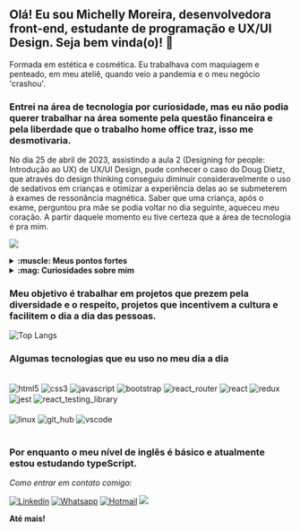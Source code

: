 ## Olá! Eu sou Michelly Moreira, desenvolvedora front-end, estudante de programação e UX/UI Design. Seja bem vinda(o)! 👋
Formada em estética e cosmética. Eu trabalhava com maquiagem e penteado, em meu ateliê, quando veio a pandemia e o meu negócio 'crashou'.

### Entrei na área de tecnologia por curiosidade, mas eu não podia querer trabalhar na área somente pela questão financeira e pela liberdade que o trabalho home office traz, isso me desmotivaria.

No dia 25 de abril de 2023, assistindo a aula 2 (Designing for people: Introdução ao UX) de UX/UI Design, pude conhecer o caso do Doug Dietz, que através do design thinking conseguiu diminuir consideravelmente o uso de sedativos em crianças e otimizar a experiência delas ao se submeterem à exames de ressonância magnética. Saber que uma criança, após o exame, perguntou pra mãe se podia voltar no dia seguinte, aqueceu meu coração. A partir daquele momento eu tive certeza que a área de tecnologia é pra mim. 

<img src=https://gifs.eco.br/wp-content/uploads/2022/10/gifs-de-jogos-vorazes-em-chamas-34.gif /> </br>

<details>
<summary><strong>:muscle: Meus pontos fortes</strong></summary></br>

- Tenho sede genuína de conhecimento;</br>
- Ser empática com as emoções dos outros;</br>
- Estrategista;</br>
- Meus valores me guiam, não o dinheiro;</br>
- A ação é meu maior professor.</br>

</details>

<details>
<summary><strong>:mag: Curiosidades sobre mim</strong></summary></br>

- Tenho tripofobia. </br>
- Não tomo café, mas gosto do cheiro.</br>
- Meu chocolate favorito é o Caribe, da garoto.</br>
- Na pandemia eu fiz trabalho voluntário, acolhendo pessoas que se sentiam tristes e anciosas.</br>
- Nas horas vagas eu gosto de pintar, maquiar, costurar, ler, assistir reality shows, viajar e estar com a minha família.</br>

</details>

### Meu objetivo é trabalhar em projetos que prezem pela diversidade e o respeito, projetos que incentivem a cultura e facilitem o dia a dia das pessoas.

![Top Langs](https://github-readme-stats.vercel.app/api/top-langs/?username=Michelly-Moreira&layout=compact&langs_count-16&theme=tokyonight)</br>

### Algumas tecnologias que eu uso no meu dia a dia</br>
<div style="display: inline_block"></br>
<img align="center" alt="html5" src="https://img.shields.io/badge/HTML5-E34F26?style=for-the-badge&logo=html5&logoColor=white"/>
<img align="center" alt="css3" src="https://img.shields.io/badge/CSS3-1572B6?style=for-the-badge&logo=css3&logoColor=white"/>
<img align="center" alt="javascript" src="https://img.shields.io/badge/JavaScript-323330?style=for-the-badge&logo=javascript&logoColor=F7DF1E"/>
<img align="center" alt="bootstrap" src="https://img.shields.io/badge/Bootstrap-563D7C?style=for-the-badge&logo=bootstrap&logoColor=white"/>
<img align="center" alt="react_router" src="https://img.shields.io/badge/React_Router-CA4245?style=for-the-badge&logo=react-router&logoColor=white"/>
<img align="center" alt="react" src="https://img.shields.io/badge/React-20232A?style=for-the-badge&logo=react&logoColor=61DAFB"/>
<img align="center" alt="redux" src="https://img.shields.io/badge/Redux-593D88?style=for-the-badge&logo=redux&logoColor=white"/>
<img align="center" alt="jest" src="https://img.shields.io/badge/Jest-323330?style=for-the-badge&logo=Jest&logoColor=white"/>
<img align="center" alt="react_testing_library" src="https://img.shields.io/badge/testing%20library-323330?style=for-the-badge&logo=testing-library&logoColor=red"/>
<div style="display: inline_block"></br>
<img align="center" alt="linux" src="https://img.shields.io/badge/Linux-FCC624?style=for-the-badge&logo=linux&logoColor=black"/>
<img align="center" alt="git_hub" src="https://img.shields.io/badge/GitHub-100000?style=for-the-badge&logo=github&logoColor=white"/>
<img align="center" alt="vscode" src="https://img.shields.io/badge/Visual_Studio_Code-0078D4?style=for-the-badge&logo=visual%20studio%20code&logoColor=white"/>
</div></br>

### Por enquanto o meu nível de inglês é básico e atualmente estou estudando typeScript.</br>

*Como entrar em contato comigo:*

[![Linkedin](
https://img.shields.io/badge/LinkedIn-0077B5?style=for-the-badge&logo=linkedin&logoColor=white
)](
https://www.linkedin.com/in/michellymoreira/
)
[![Whatsapp](
https://img.shields.io/badge/WhatsApp-25D366?style=for-the-badge&logo=whatsapp&logoColor=white
)](
https://api.whatsapp.com/send?phone=5531994501188
)
[![Hotmail](
https://img.shields.io/badge/Hotmail-0078D4?style=for-the-badge&logo=microsoft-outlook&logoColor=whitee&link=mailto:michelly.daiana_abbott@hotmail.com
)](
mailto:michelly.daiana@hotmail.com
)
<a href = "mailto:contato@seu-usuário-aqui"><img src="https://img.shields.io/badge/Hotmail-0078D4?style=for-the-badge&logo=microsoft-outlook&logoColor=white" target="_blank"></a>

<strong>Até mais!</strong>
